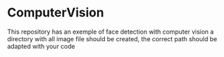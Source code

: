 # ComputerVision
This repository has an exemple of face detection with computer vision
a directory with all image file should be created, the correct path should be adapted with your code 

